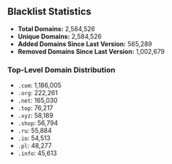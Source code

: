 ## Blacklist Statistics

- **Total Domains:** 2,584,526
- **Unique Domains:** 2,584,526
- **Added Domains Since Last Version:** 565,289
- **Removed Domains Since Last Version:** 1,002,679

### Top-Level Domain Distribution

-  `.com`: 1,186,005
-  `.org`: 222,261
-  `.net`: 165,030
-  `.top`: 76,217
-  `.xyz`: 58,189
-  `.shop`: 56,794
-  `.ru`: 55,884
-  `.io`: 54,513
-  `.pl`: 48,277
-  `.info`: 45,613
